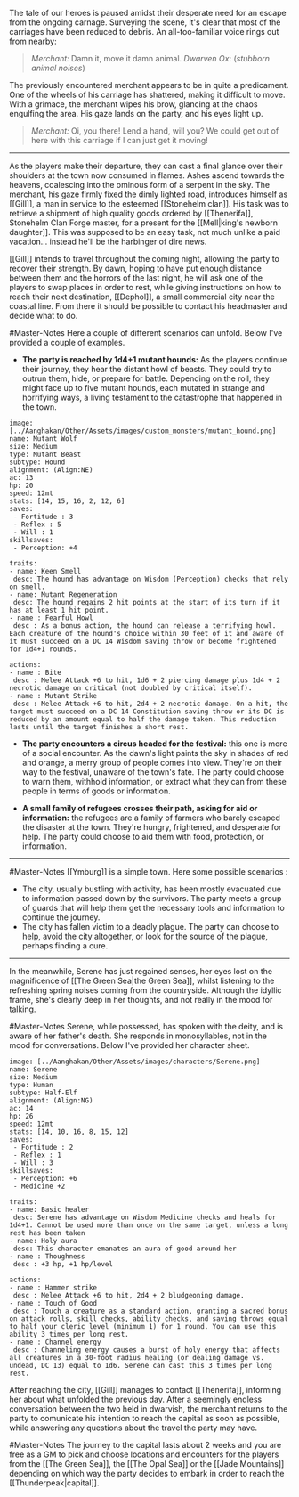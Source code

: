 The tale of our heroes is paused amidst their desperate need for an escape from the ongoing carnage. Surveying the scene, it's clear that most of the carriages have been reduced to debris. An all-too-familiar voice rings out from nearby:

> *Merchant:* Damn it, move it damn animal. 
> *Dwarven Ox*: (*stubborn animal noises*) 
  
The previously encountered merchant appears to be in quite a predicament. One of the wheels of his carriage has shattered, making it difficult to move.
With a grimace, the merchant wipes his brow, glancing at the chaos engulfing the area. His gaze lands on the party, and his eyes light up.

> *Merchant:* Oi, you there! Lend a hand, will you? We could get out of here with this carriage if I can just get it moving!

____________________

As the players make their departure, they can cast a final glance over their shoulders at the town now consumed in flames. Ashes ascend towards the heavens, coalescing into the ominous form of a serpent in the sky. The merchant, his gaze firmly fixed the dimly lighted road, introduces himself as [[Gill]], a man in service to the esteemed [[Stonehelm clan]]. His task was to retrieve a shipment of high quality goods ordered by [[Thenerifa]], Stonehelm Clan Forge master, for a present for the [[Mell|king's newborn daughter]]. This was supposed to be an easy task, not much unlike a paid vacation... instead he'll be the harbinger of dire news.

[[Gill]] intends to travel throughout the coming night, allowing the party to recover their strength. By dawn, hoping to have put enough distance between them and the horrors of the last night, he will ask one of the players to swap places in order to rest, while giving instructions on how to reach their next destination, [[Dephol]], a small commercial city near the coastal line. From there it should be possible to contact his headmaster and decide what to do.

#Master-Notes Here a couple of different scenarios can unfold. Below I've provided a couple of examples.

- __The party is reached by 1d4+1 mutant hounds:__ As the players continue their journey, they hear the distant howl of beasts. They could try to outrun them, hide, or prepare for battle. Depending on the roll, they might face up to five mutant hounds, each mutated in strange and horrifying ways, a living testament to the catastrophe that happened in the town.
  
 ``` statblock
image: [../Aanghakan/Other/Assets/images/custom_monsters/mutant_hound.png]
name: Mutant Wolf
size: Medium
type: Mutant Beast
subtype: Hound
alignment: (Align:NE)
ac: 13
hp: 20
speed: 12mt
stats: [14, 15, 16, 2, 12, 6]
saves:
  - Fortitude : 3
  - Reflex : 5
  - Will : 1
skillsaves:
  - Perception: +4

traits:
- name: Keen Smell
  desc: The hound has advantage on Wisdom (Perception) checks that rely on smell.
- name: Mutant Regeneration
  desc: The hound regains 2 hit points at the start of its turn if it has at least 1 hit point.
- name : Fearful Howl
  desc : As a bonus action, the hound can release a terrifying howl. Each creature of the hound's choice within 30 feet of it and aware of it must succeed on a DC 14 Wisdom saving throw or become frightened for 1d4+1 rounds.

actions:
- name : Bite
  desc : Melee Attack +6 to hit, 1d6 + 2 piercing damage plus 1d4 + 2 necrotic damage on critical (not doubled by critical itself).
- name : Mutant Strike
  desc : Melee Attack +6 to hit, 2d4 + 2 necrotic damage. On a hit, the target must succeed on a DC 14 Constitution saving throw or its DC is reduced by an amount equal to half the damage taken. This reduction lasts until the target finishes a short rest.
```


- __The party encounters a circus headed for the festival:__ this one is more of a social encounter. As the dawn's light paints the sky in shades of red and orange, a merry group of people comes into view. They're on their way to the festival, unaware of the town's fate. The party could choose to warn them, withhold information, or extract what they can from these people in terms of goods or information. 
  
- __A small family of refugees crosses their path, asking for aid or information:__ the refugees are a family of farmers who barely escaped the disaster at the town. They're hungry, frightened, and desperate for help. The party could choose to aid them with food, protection, or information.

___________

#Master-Notes  [[Ymburg]] is a simple town. Here some possible scenarios :

- The city, usually bustling with activity, has been mostly evacuated due to information passed down by the survivors. The party meets a group of guards that will help them get the necessary tools and information to continue the journey.
- The city has fallen victim to a deadly plague. The party can choose to help, avoid the city altogether, or look for the source of the plague, perhaps finding a cure.

____

In the meanwhile, Serene has just regained senses, her eyes lost on the magnificence of [[The Green Sea|the Green Sea]], whilst listening to the refreshing spring noises coming from the countryside. Although the idyllic frame, she's clearly deep in her thoughts, and not really in the mood for talking. 

#Master-Notes Serene, while possessed, has spoken with the deity, and is aware of her father's death. She responds in monosyllables, not in the mood for conversations. Below I've provided her character sheet.

 ``` statblock
image: [../Aanghakan/Other/Assets/images/characters/Serene.png]
name: Serene
size: Medium
type: Human
subtype: Half-Elf
alignment: (Align:NG)
ac: 14
hp: 26
speed: 12mt
stats: [14, 10, 16, 8, 15, 12]
saves:
  - Fortitude : 2
  - Reflex : 1
  - Will : 3
skillsaves:
  - Perception: +6
  - Medicine +2

traits:
- name: Basic healer
  desc: Serene has advantage on Wisdom Medicine checks and heals for 1d4+1. Cannot be used more than once on the same target, unless a long rest has been taken
- name: Holy aura
  desc: This character emanates an aura of good around her
- name : Thoughness
  desc : +3 hp, +1 hp/level

actions:
- name : Hammer strike
  desc : Melee Attack +6 to hit, 2d4 + 2 bludgeoning damage.
- name : Touch of Good
  desc : Touch a creature as a standard action, granting a sacred bonus on attack rolls, skill checks, ability checks, and saving throws equal to half your cleric level (minimum 1) for 1 round. You can use this ability 3 times per long rest.
- name : Channel energy 
  desc : Channeling energy causes a burst of holy energy that affects all creatures in a 30-foot radius healing (or dealing damage vs. undead, DC 13) equal to 1d6. Serene can cast this 3 times per long rest.
```


After reaching the city, [[Gill]] manages to contact [[Thenerifa]], informing her about what unfolded the previous day. After a seemingly endless conversation between the two held in dwarvish, the merchant returns to the party to comunicate his intention to reach the capital as soon as possible, while answering any questions about the travel the party may have.

#Master-Notes The journey to the capital lasts about 2 weeks and you are free as a GM to pick and choose locations and encounters for the players from the [[The Green Sea]], the [[The Opal Sea]] or the [[Jade Mountains]] depending on which way the party decides to embark in order to reach the [[Thunderpeak|capital]].